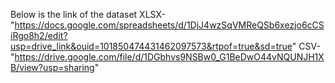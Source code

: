 Below is the link of the dataset 
XLSX-"https://docs.google.com/spreadsheets/d/1DjJ4wzSqVMReQSb6xezjo6cCSiRgo8h2/edit?usp=drive_link&ouid=101850474431462097573&rtpof=true&sd=true"
CSV-"https://drive.google.com/file/d/1DGbhvs9NSBw0_G1BeDwO44vNQUNJH1XB/view?usp=sharing"
